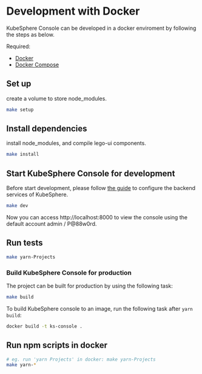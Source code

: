 # Development with Docker

KubeSphere Console can be developed in a docker enviroment by following the steps as below.

Required:

- [Docker](https://docs.docker.com/)
- [Docker Compose](https://docs.docker.com/compose/)

## Set up

create a volume to store node_modules.

```bash
make setup
```

## Install dependencies

install node_modules, and compile lego-ui components.

```bash
make install
```

## Start KubeSphere Console for development

Before start development, please follow [the guide](/docs/access-backend.md) to configure the backend services of KubeSphere.

```bash
make dev
```

Now you can access http://localhost:8000 to view the console using the default account admin / P@88w0rd.

## Run tests

```bash
make yarn-Projects
```

### Build KubeSphere Console for production

The project can be built for production by using the following task:

```sh
make build
```

To build KubeSphere console to an image, run the following task after `yarn build`:

```sh
docker build -t ks-console .
```

## Run npm scripts in docker

```bash
# eg. run 'yarn Projects' in docker: make yarn-Projects
make yarn-*
```
